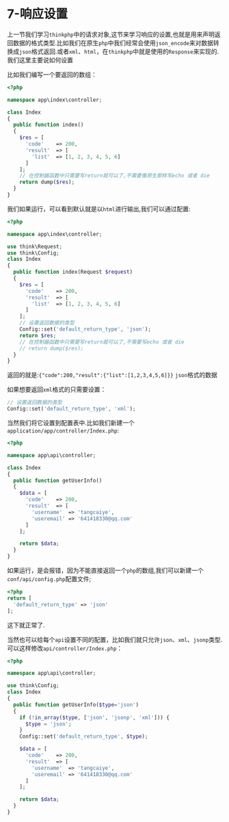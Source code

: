 # 7-响应设置

上一节我们学习`thinkphp`中的请求对象,这节来学习响应的设置,也就是用来声明返回数据的格式类型.比如我们在原生`php`中我们经常会使用`json_encode`来对数据转换成`json`格式返回.或者`xml`、`html`，在`thinkphp`中就是使用的`Response`来实现的.我们这里主要说如何设置

比如我们编写一个要返回的数组：

```php
<?php 

namespace app\index\controller;

class Index
{
  public function index()
  {
    $res = [
      'code'    => 200,
      'result'  => [
        'list'  => [1, 2, 3, 4, 5, 6]
      ]
    ];
    // 在控制器函数中只需要写return就可以了,不需要像原生那样写echo 或者 die
    return dump($res);
  }
}
```

我们如果运行，可以看到默认就是以`html`进行输出,我们可以通过配置:

```php
<?php 

namespace app\index\controller;

use think\Request;
use think\Config;
class Index
{
  public function index(Request $request)
  {
    $res = [
      'code'    => 200,
      'result'  => [
        'list'  => [1, 2, 3, 4, 5, 6]
      ]
    ];
    // 设置返回数据的类型
    Config::set('default_return_type', 'json');
    return $res;
    // 在控制器函数中只需要写return就可以了,不需要写echo 或者 die
    // return dump($res);
  }
}
```

返回的就是:`{"code":200,"result":{"list":[1,2,3,4,5,6]}}` `json`格式的数据

如果想要返回`xml`格式的只需要设置：

```php
// 设置返回数据的类型
Config::set('default_return_type', 'xml');
```

当然我们将它设置到配置表中.比如我们新建一个`application/app/controller/Index.php`:

```php
<?php 

namespace app\api\controller;

class Index
{
  public function getUserInfo()
  {
    $data = [
      'code'    => 200,
      'result'  => [
        'username'  => 'tangcaiye',
        'useremail' => '641418330@qq.com'
      ]
    ];

    return $data;
  }
}
```

如果运行，是会报错，因为不能直接返回一个`php`的数组,我们可以新建一个`conf/api/config.php`配置文件;

```php
<?php 
return [
  'default_return_type' => 'json'
];
```

这下就正常了.

当然也可以给每个`api`设置不同的配置，比如我们就只允许`json`、`xml`、`jsonp`类型.可以这样修改`api/controller/Index.php`：

```php
<?php 

namespace app\api\controller;

use think\Config;
class Index
{
  public function getUserInfo($type='json')
  {
    if (!in_array($type, ['json', 'jsonp', 'xml'])) {
      $type = 'json';
    }
    Config::set('default_return_type', $type);

    $data = [
      'code'    => 200,
      'result'  => [
        'username'  => 'tangcaiye',
        'useremail' => '641418330@qq.com'
      ]
    ];

    return $data;
  }
}
```




